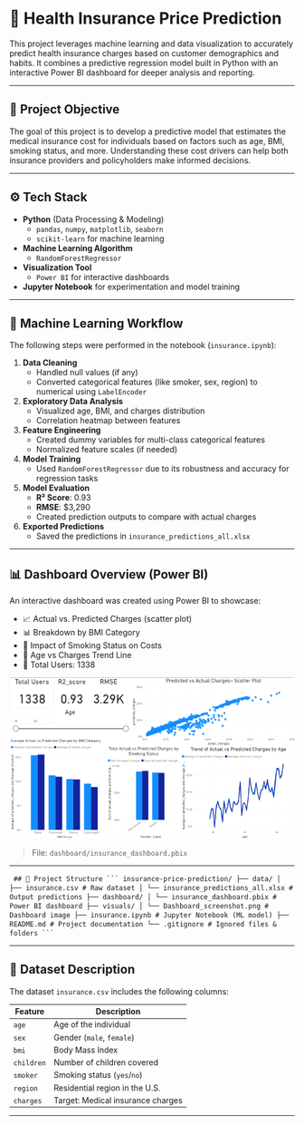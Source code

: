 # 🏥 Health Insurance Price Prediction

This project leverages machine learning and data visualization to accurately predict health insurance charges based on customer demographics and habits. It combines a predictive regression model built in Python with an interactive Power BI dashboard for deeper analysis and reporting.

---

## 📌 Project Objective

The goal of this project is to develop a predictive model that estimates the medical insurance cost for individuals based on factors such as age, BMI, smoking status, and more. Understanding these cost drivers can help both insurance providers and policyholders make informed decisions.

---

## ⚙️ Tech Stack

- **Python** (Data Processing & Modeling)
  - `pandas`, `numpy`, `matplotlib`, `seaborn`
  - `scikit-learn` for machine learning
- **Machine Learning Algorithm**
  - `RandomForestRegressor`
- **Visualization Tool**
  - `Power BI` for interactive dashboards
- **Jupyter Notebook** for experimentation and model training

---

## 🤖 Machine Learning Workflow

The following steps were performed in the notebook (`insurance.ipynb`):

1. **Data Cleaning**
   - Handled null values (if any)
   - Converted categorical features (like smoker, sex, region) to numerical using `LabelEncoder`
2. **Exploratory Data Analysis**
   - Visualized age, BMI, and charges distribution
   - Correlation heatmap between features
3. **Feature Engineering**
   - Created dummy variables for multi-class categorical features
   - Normalized feature scales (if needed)
4. **Model Training**
   - Used `RandomForestRegressor` due to its robustness and accuracy for regression tasks
5. **Model Evaluation**
   - **R² Score**: 0.93
   - **RMSE**: \$3,290
   - Created prediction outputs to compare with actual charges
6. **Exported Predictions**
   - Saved the predictions in `insurance_predictions_all.xlsx`

---

## 📊 Dashboard Overview (Power BI)

An interactive dashboard was created using Power BI to showcase:

- 📈 Actual vs. Predicted Charges (scatter plot)
- 📊 Breakdown by BMI Category
- 🚬 Impact of Smoking Status on Costs
- 🧓 Age vs Charges Trend Line
- 👥 Total Users: 1338

![Dashboard Screenshot](visuals/Dashboard_screenshot.png)

> File: `dashboard/insurance_dashboard.pbix`

---

<pre lang="markdown"><code> ## 📁 Project Structure ``` insurance-price-prediction/ ├── data/ │ ├── insurance.csv # Raw dataset │ └── insurance_predictions_all.xlsx # Output predictions ├── dashboard/ │ └── insurance_dashboard.pbix # Power BI dashboard ├── visuals/ │ └── Dashboard_screenshot.png # Dashboard image ├── insurance.ipynb # Jupyter Notebook (ML model) ├── README.md # Project documentation └── .gitignore # Ignored files & folders ``` </code></pre>

---

## 📌 Dataset Description

The dataset `insurance.csv` includes the following columns:

| Feature    | Description                        |
|------------|------------------------------------|
| `age`      | Age of the individual              |
| `sex`      | Gender (`male`, `female`)          |
| `bmi`      | Body Mass Index                    |
| `children`| Number of children covered          |
| `smoker`   | Smoking status (`yes`/`no`)        |
| `region`   | Residential region in the U.S.     |
| `charges`  | Target: Medical insurance charges  |

---

